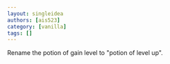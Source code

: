```yaml
---
layout: singleidea
authors: [ais523]
category: [vanilla]
tags: []
---
```

Rename the potion of gain level to "potion of level up".
